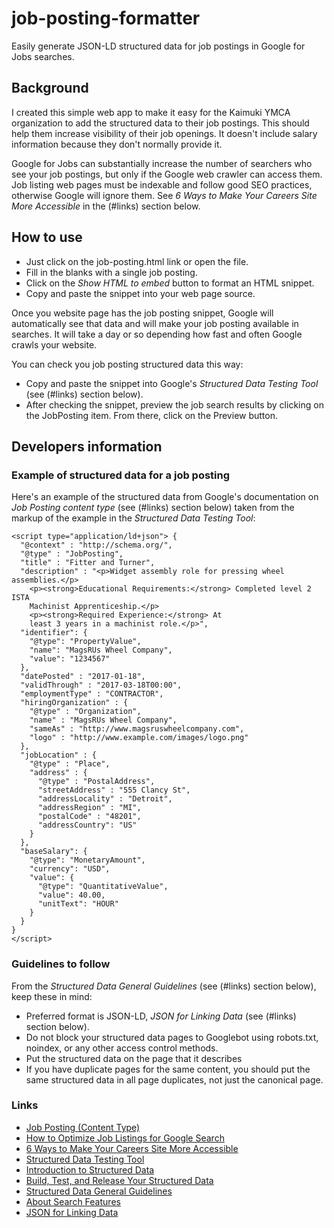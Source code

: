 # job-posting-formatter
Easily generate JSON-LD structured data for job postings in Google for Jobs searches.

## Background
I created this simple web app to make it easy for the Kaimuki YMCA organization
to add the structured data to their job postings. This should help them increase
visibility of their job openings. It doesn't include salary information because
they don't normally provide it.

Google for Jobs can substantially increase the number of searchers who see your
job postings, but only if the Google web crawler can access them. Job listing
web pages must be indexable and follow good SEO practices, otherwise Google will
ignore them. See *6 Ways to Make Your Careers Site More
Accessible* in the (#links) section below.

## How to use

  - Just click on the job-posting.html link or open the file.
  - Fill in the blanks with a single job posting.
  - Click on the *Show HTML to embed* button to format an HTML snippet.
  - Copy and paste the snippet into your web page source.

Once you website page has the job posting snippet, Google will automatically see
that data and will make your job posting available in searches. It will take a
day or so depending how fast and often Google crawls your website.

You can check you job posting structured data this way:

  - Copy and paste the snippet into Google's *Structured Data Testing
    Tool* (see (#links) section below).
  - After checking the snippet, preview the job search results by clicking on
    the JobPosting item. From there, click on the Preview button.

## Developers information

### Example of structured data for a job posting

Here's an example of the structured data from Google's
documentation on *Job Posting content type* (see (#links) section below)
taken from the markup of the example in the *Structured Data Testing
Tool*:

```
<script type="application/ld+json"> {
  "@context" : "http://schema.org/",
  "@type" : "JobPosting",
  "title" : "Fitter and Turner",
  "description" : "<p>Widget assembly role for pressing wheel assemblies.</p>
    <p><strong>Educational Requirements:</strong> Completed level 2 ISTA
    Machinist Apprenticeship.</p>
    <p><strong>Required Experience:</strong> At
    least 3 years in a machinist role.</p>",
  "identifier": {
    "@type": "PropertyValue",
    "name": "MagsRUs Wheel Company",
    "value": "1234567"
  },
  "datePosted" : "2017-01-18",
  "validThrough" : "2017-03-18T00:00",
  "employmentType" : "CONTRACTOR",
  "hiringOrganization" : {
    "@type" : "Organization",
    "name" : "MagsRUs Wheel Company",
    "sameAs" : "http://www.magsruswheelcompany.com",
    "logo" : "http://www.example.com/images/logo.png"
  },
  "jobLocation" : {
    "@type" : "Place",
    "address" : {
      "@type" : "PostalAddress",
      "streetAddress" : "555 Clancy St",
      "addressLocality" : "Detroit",
      "addressRegion" : "MI",
      "postalCode" : "48201",
      "addressCountry": "US"
    }
  },
  "baseSalary": {
    "@type": "MonetaryAmount",
    "currency": "USD",
    "value": {
      "@type": "QuantitativeValue",
      "value": 40.00,
      "unitText": "HOUR"
    }
  }
}
</script>
```


### Guidelines to follow

From the *Structured Data General Guidelines* (see (#links) section below), keep
these in mind:

  - Preferred format is JSON-LD, *JSON for Linking Data* (see (#links)
    section below).
  - Do not block your structured data pages to Googlebot using robots.txt,
    noindex, or any other access control methods.
  - Put the structured data on the page that it describes
  - If you have duplicate pages for the same content, you should put the same
    structured data in all page duplicates, not just the canonical page.


### Links

* [Job Posting (Content Type)](https://developers.google.com/search/docs/data-types/job-posting)
* [How to Optimize Job Listings for Google Search](https://www.shrm.org/resourcesandtools/hr-topics/talent-acquisition/pages/google-job-listings-search-seo-ats.aspx)
* [6 Ways to Make Your Careers Site More Accessible](https://www.shrm.org/resourcesandtools/hr-topics/talent-acquisition/pages/6-ways-to-make-your-careers-site-more-accessible.aspx)
* [Structured Data Testing Tool](https://search.google.com/structured-data/testing-tool/u/0/)
* [Introduction to Structured Data](https://developers.google.com/search/docs/guides/intro-structured-data)
* [Build, Test, and Release Your Structured Data](https://developers.google.com/search/docs/guides/prototype)
* [Structured Data General Guidelines](https://developers.google.com/search/docs/guides/sd-policies)
* [About Search Features](https://developers.google.com/search/docs/guides/search-features)
* [JSON for Linking Data](https://json-ld.org/)
